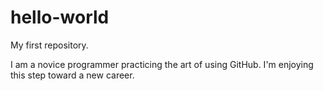 # hello-world
My first repository.
<p>
I am a novice programmer practicing the art of using GitHub.  I'm enjoying this step toward a new career.
</p>
